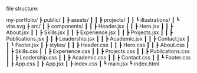file structure:

my-portfolio/
  ┣ public/
  ┃ ┣ assets/
  ┃ ┃ ┣ projects/
  ┃ ┃ ┗ illustrations/
  ┃ ┗ vite.svg
  ┣ src/
  ┃ ┣ components/
  ┃ ┃ ┣ Header.jsx
  ┃ ┃ ┣ Hero.jsx
  ┃ ┃ ┣ About.jsx
  ┃ ┃ ┣ Skills.jsx
  ┃ ┃ ┣ Experience.jsx
  ┃ ┃ ┣ Projects.jsx
  ┃ ┃ ┣ Publications.jsx
  ┃ ┃ ┣ Leadership.jsx
  ┃ ┃ ┣ Academic.jsx
  ┃ ┃ ┣ Contact.jsx
  ┃ ┃ ┗ Footer.jsx
  ┃ ┣ styles/
  ┃ ┃ ┣ Header.css
  ┃ ┃ ┣ Hero.css
  ┃ ┃ ┣ About.css
  ┃ ┃ ┣ Skills.css
  ┃ ┃ ┣ Experience.css
  ┃ ┃ ┣ Projects.css
  ┃ ┃ ┣ Publications.css
  ┃ ┃ ┣ Leadership.css
  ┃ ┃ ┣ Academic.css
  ┃ ┃ ┣ Contact.css
  ┃ ┃ ┗ Footer.css
  ┃ ┣ App.css
  ┃ ┣ App.jsx
  ┃ ┣ index.css
  ┃ ┗ main.jsx
  ┗ index.html
